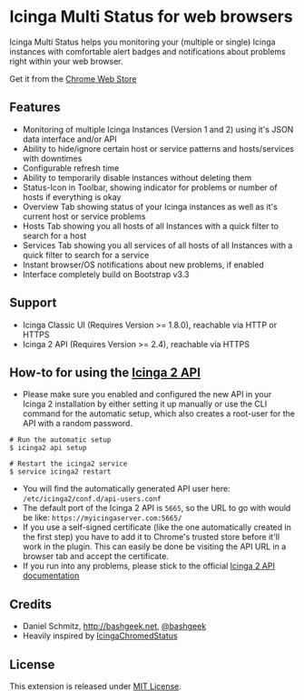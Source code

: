 # Icinga Multi Status for web browsers

Icinga Multi Status helps you monitoring your (multiple or single) Icinga instances with comfortable alert badges and notifications about problems right within your web browser.

Get it from the [Chrome Web Store](https://chrome.google.com/webstore/detail/icinga-multi-status/khabbhcojgkibdeipanmiphceeoiijal)

## Features

- Monitoring of multiple Icinga Instances (Version 1 and 2) using it's JSON data interface and/or API
- Ability to hide/ignore certain host or service patterns and hosts/services with downtimes
- Configurable refresh time
- Ability to temporarily disable instances without deleting them
- Status-Icon in Toolbar, showing indicator for problems or number of hosts if everything is okay
- Overview Tab showing status of your Icinga instances as well as it's current host or service problems
- Hosts Tab showing you all hosts of all Instances with a quick filter to search for a host
- Services Tab showing you all services of all hosts of all Instances with a quick filter to search for a service
- Instant browser/OS notifications about new problems, if enabled
- Interface completely build on Bootstrap v3.3

## Support

- Icinga Classic UI (Requires Version >= 1.8.0), reachable via HTTP or HTTPS
- Icinga 2 API (Requires Version >= 2.4), reachable via HTTPS

## How-to for using the [Icinga 2 API](http://docs.icinga.org/icinga2/latest/doc/module/icinga2/chapter/icinga2-api)
- Please make sure you enabled and configured the new API in your Icinga 2 installation by either setting it up manually or use the CLI command for the automatic setup, which also creates a root-user for the API with a random password.
```
# Run the automatic setup
$ icinga2 api setup

# Restart the icinga2 service
$ service icinga2 restart
```
- You will find the automatically generated API user here: `/etc/icinga2/conf.d/api-users.conf`
- The default port of the Icinga 2 API is `5665`, so the URL to go with would be like: `https://myicingaserver.com:5665/`
- If you use a self-signed certificate (like the one automatically created in the first step) you have to add it to Chrome's trusted store before it'll work in the plugin. This can easily be done be visiting the API URL in a browser tab and accept the certificate.
- If you run into any problems, please stick to the official [Icinga 2 API documentation](http://docs.icinga.org/icinga2/latest/doc/module/icinga2/chapter/icinga2-api)


## Credits

- Daniel Schmitz, http://bashgeek.net, [@bashgeek](https://twitter.com/bashgeek)
- Heavily inspired by [IcingaChromedStatus](https://github.com/kepi/IcingaChromedStatus)

## License

This extension is released under [MIT License](https://github.com/bashgeek/icinga-multi-status/blob/master/LICENSE.md).